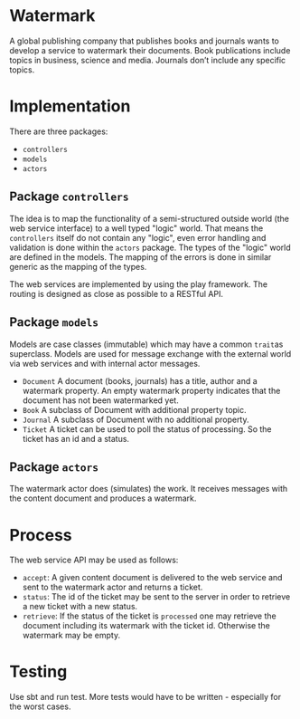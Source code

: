 # Watermark
A global publishing company that publishes books and journals wants to develop a service to 
watermark their documents. Book publications include topics in business, science and media. Journals 
don’t include any specific topics.

# Implementation

There are three packages:
* `controllers`
* `models`
* `actors`

## Package `controllers`
The idea is to map the functionality of a semi-structured outside world (the web service interface) to a well typed "logic" world. That means the `controllers` itself do not contain any "logic", even error handling and validation is done within the `actors` package. The types of the "logic" world are defined in the models. The mapping of the errors is done in similar generic as the mapping of the types.

The web services are implemented by using the play framework. The routing is designed as close as possible to a RESTful API.

## Package `models`
Models are case classes (immutable) which may have a common `trait`as superclass. Models are used for message exchange with the external world via web services and with internal actor messages. 
* `Document` A document (books, journals) has a title, author and a watermark property. An empty watermark property indicates that the document has not been watermarked yet.
* `Book` A subclass of Document with additional property topic.
* `Journal` A subclass of Document with no additional property.
* `Ticket` A ticket can be used to poll the status of processing. So the ticket has an id and a status.

## Package `actors`
The watermark actor does (simulates) the work. It receives messages with the content document and produces a watermark.   

# Process
The web service API may be used as follows:
* `accept`: A given content document is delivered to the web service and sent to the watermark actor and returns a ticket.
* `status`: The id of the ticket may be sent to the server in order to retrieve a new ticket with a new status.
* `retrieve`: If the status of the ticket is `processed` one may retrieve the document including its watermark with the ticket id. Otherwise the watermark may be empty.

# Testing
Use sbt and run test. More tests would have to be written - especially for the worst cases.
  



